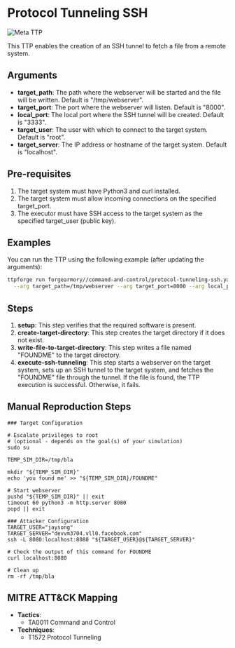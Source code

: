 # Protocol Tunneling SSH

![Meta TTP](https://img.shields.io/badge/Meta_TTP-blue)

This TTP enables the creation of an SSH tunnel to fetch a file from a remote system.

## Arguments
- **target_path**: The path where the webserver will be started and the file will be written. Default is "/tmp/webserver".
- **target_port**: The port where the webserver will listen. Default is "8000".
- **local_port**: The local port where the SSH tunnel will be created. Default is "3333".
- **target_user**: The user with which to connect to the target system. Default is "root".
- **target_server**: The IP address or hostname of the target system. Default is "localhost".

## Pre-requisites

1. The target system must have Python3 and curl installed.
2. The target system must allow incoming connections on the specified target_port.
3. The executor must have SSH access to the target system as the specified target_user (public key).

## Examples

You can run the TTP using the following example (after updating the arguments):
```bash
ttpforge run forgearmory//command-and-control/protocol-tunneling-ssh.yaml \
  --arg target_path=/tmp/webserver --arg target_port=8000 --arg local_port=3333 --arg target_user=root --arg target_server=localhost
```

## Steps

1. **setup**: This step verifies that the required software is present.
2. **create-target-directory**: This step creates the target directory if it does not exist.
3. **write-file-to-target-directory**: This step writes a file named "FOUNDME" to the target directory.
4. **execute-ssh-tunneling**: This step starts a webserver on the target system, sets up an SSH tunnel to the target system, and fetches the "FOUNDME" file through the tunnel. If the file is found, the TTP execution is successful. Otherwise, it fails.

## Manual Reproduction Steps

```
### Target Configuration

# Escalate privileges to root
# (optional - depends on the goal(s) of your simulation)
sudo su

TEMP_SIM_DIR=/tmp/bla

mkdir "${TEMP_SIM_DIR}"
echo 'you found me' >> "${TEMP_SIM_DIR}/FOUNDME"

# Start webserver
pushd "${TEMP_SIM_DIR}" || exit
timeout 60 python3 -m http.server 8080
popd || exit

### Attacker Configuration
TARGET_USER="jaysong"
TARGET_SERVER="devvm3704.vll0.facebook.com"
ssh -L 8080:localhost:8080 "${TARGET_USER}@${TARGET_SERVER}"

# Check the output of this command for FOUNDME
curl localhost:8080

# Clean up
rm -rf /tmp/bla
```

## MITRE ATT&CK Mapping

- **Tactics**:
   - TA0011 Command and Control
- **Techniques**:
   - T1572 Protocol Tunneling
